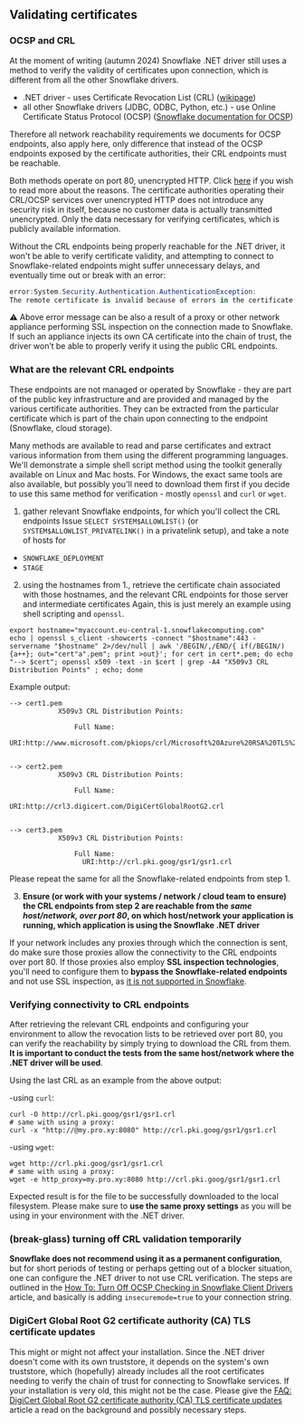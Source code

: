 ## Validating certificates

### OCSP and CRL
At the moment of writing (autumn 2024) Snowflake .NET driver still uses a method to verify the validity
of certificates upon connection, which is different from all the other Snowflake drivers.
* .NET driver - uses Certificate Revocation List  (CRL) ([wikipage](https://en.wikipedia.org/wiki/Certificate_revocation_list))
* all other Snowflake drivers (JDBC, ODBC, Python, etc.) - use Online Certificate Status Protocol (OCSP) ([Snowflake documentation for OCSP](https://docs.snowflake.com/en/user-guide/ocsp))

Therefore all network reachability requirements we documents for OCSP endpoints, also apply here, only difference that instead of the OCSP endpoints exposed by the certificate authorities,
their CRL endpoints must be reachable.

Both methods operate on port 80, unencrypted HTTP. Click [here](https://community.snowflake.com/s/article/Why-do-OCSP-use-Port-80-and-not-Port-443) if you wish to read more about the reasons.
The certificate authorities operating their CRL/OCSP services over unencrypted HTTP does not introduce any security risk in itself, because no customer data is actually transmitted unencrypted.
Only the data necessary for verifying certificates, which is publicly available information.

Without the CRL endpoints being properly reachable for the .NET driver, it won't be able to verify certificate validity, and attempting to connect to Snowflake-related endpoints might suffer unnecessary delays, and eventually time out or break with an error:
```c#
error:System.Security.Authentication.AuthenticationException:
The remote certificate is invalid because of errors in the certificate chain: RevocationStatusUnknown, OfflineRevocation
```

:warning: Above error message can be also a result of a proxy or other network appliance performing SSL inspection on the connection made to Snowflake. If such an appliance injects its own CA certificate into the chain of trust, the driver won’t be able to properly verify it using the public CRL endpoints.

### What are the relevant CRL endpoints
These endpoints are not managed or operated by Snowflake - they are part of the public key infrastructure and are provided and managed by the various certificate authorities.
They can be extracted from the particular certificate which is part of the chain upon connecting to the endpoint (Snowflake, cloud storage).

Many methods are available to read and parse certificates and extract various information from them using the different programming languages.
We'll demonstrate a simple shell script method using the toolkit generally available on Linux and Mac hosts.
For Windows, the exact same tools are also available, but possibly you'll need to download them first if you decide to use this same method for verification - mostly `openssl` and `curl` or `wget`.

1. gather relevant Snowflake endpoints, for which you'll collect the CRL endpoints
   Issue `SELECT SYSTEM$ALLOWLIST()` (or `SYSTEM$ALLOWLIST_PRIVATELINK()` in a privatelink setup), and take a note of hosts for
* `SNOWFLAKE_DEPLOYMENT`
* `STAGE`

2. using the hostnames from 1., retrieve the certificate chain associated with those hostnames, and the relevant CRL endpoints for those server and intermediate certificates
   Again, this is just merely an example using shell scripting and `openssl`.
```shell
export hostname="myaccount.eu-central-1.snowflakecomputing.com"
echo | openssl s_client -showcerts -connect "$hostname":443 -servername "$hostname" 2>/dev/null | awk '/BEGIN/,/END/{ if(/BEGIN/){a++}; out="cert"a".pem"; print >out}'; for cert in cert*.pem; do echo "--> $cert"; openssl x509 -text -in $cert | grep -A4 "X509v3 CRL Distribution Points" ; echo; done
```

Example output:
```shell
--> cert1.pem
            X509v3 CRL Distribution Points:

                Full Name:
                  URI:http://www.microsoft.com/pkiops/crl/Microsoft%20Azure%20RSA%20TLS%20Issuing%20CA%2007.crl


--> cert2.pem
            X509v3 CRL Distribution Points:

                Full Name:
                  URI:http://crl3.digicert.com/DigiCertGlobalRootG2.crl


--> cert3.pem
            X509v3 CRL Distribution Points:

                Full Name:
                  URI:http://crl.pki.goog/gsr1/gsr1.crl
```

Please repeat the same for all the Snowflake-related endpoints from step 1.

3. **Ensure (or work with your systems / network / cloud team to ensure) the CRL endpoints from step 2 are reachable from the _same host/network, over port 80_, on which host/network your application is running, which application is using the Snowflake .NET driver**

If your network includes any proxies through which the connection is sent, do make sure those proxies allow the connectivity to the CRL endpoints over port 80.
If those proxies also employ **SSL inspection technologies**, you'll need to configure them to **bypass the Snowflake-related endpoints** and not use SSL inspection, as [it is not supported in Snowflake](https://docs.snowflake.com/en/user-guide/client-connectivity-troubleshooting/common-issues#firewall-or-proxy-ssl-inspection-issues).

### Verifying connectivity to CRL endpoints
After retrieving the relevant CRL endpoints and configuring your environment to allow the revocation lists to be retrieved over port 80,
you can verify the reachability by simply trying to download the CRL from them.
**It is important to conduct the tests from the same host/network where the .NET driver will be used**.

Using the last CRL as an example from the above output:

-using `curl`:
```shell
curl -O http://crl.pki.goog/gsr1/gsr1.crl
# same with using a proxy:
curl -x "http://@my.pro.xy:8080" http://crl.pki.goog/gsr1/gsr1.crl
```
-using `wget`:
```shell
wget http://crl.pki.goog/gsr1/gsr1.crl
# same with using a proxy:
wget -e http_proxy=my.pro.xy:8080 http://crl.pki.goog/gsr1/gsr1.crl
```

Expected result is for the file to be successfully downloaded to the local filesystem.
Please make sure to **use the same proxy settings** as you will be using in your environment with the .NET driver.

### (break-glass) turning off CRL validation temporarily
**Snowflake does not recommend using it as a permanent configuration**, but for short periods of testing or perhaps getting out of a blocker situation, one can configure the .NET driver to not use CRL verification.
The steps are outlined in the [How To: Turn Off OCSP Checking in Snowflake Client Drivers](https://community.snowflake.com/s/article/How-to-turn-off-OCSP-checking-in-Snowflake-client-drivers) article, and basically is adding `insecuremode=true` to your connection string.

### DigiCert Global Root G2 certificate authority (CA) TLS certificate updates
This might or might not affect your installation. Since the .NET driver doesn't come with its own truststore, it depends on the system's own truststore,
which (hopefully) already includes all the root certificates needing to verify the chain of trust for connecting to Snowflake services.
If your installation is very old, this might not be the case. Please give the [FAQ: DigiCert Global Root G2 certificate authority (CA) TLS certificate updates](https://community.snowflake.com/s/article/check-impact-from-digicert-g2-certificate-update) article a read
on the background and possibly necessary steps.
